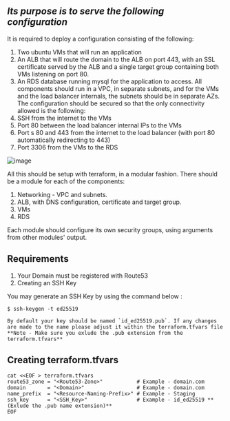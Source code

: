 ﻿## *Its purpose is to serve the following configuration*
It is required to deploy a configuration consisting of the following:
1. Two ubuntu VMs that will run an application
2. An ALB that will route the domain to the ALB on port
443, with an SSL certificate served by the ALB and a single target group containing both
VMs listening on port 80.
3. An RDS database running mysql for the application to access.
All components should run in a VPC, in separate subnets, and for the VMs and the load
balancer internals, the subnets should be in separate AZs.
The configuration should be secured so that the only connectivity allowed is the following:
1. SSH from the internet to the VMs
2. Port 80 between the load balancer internal IPs to the VMs
3. Port s 80 and 443 from the internet to the load balancer (with port 80 automatically
redirecting to 443)
4. Port 3306 from the VMs to the RDS

![image](https://user-images.githubusercontent.com/96201125/205367561-8ea50bfc-5520-4439-a7e8-0e3ec86c360a.png)

All this should be setup with terraform, in a modular fashion.
There should be a module for each of the components:
1. Networking - VPC and subnets.
2. ALB, with DNS configuration, certificate and target group.
3. VMs
4. RDS

Each module should configure its own security groups, using arguments from other modules'
output.

 ## Requirements
 1. Your Domain must be registered with Route53
 2. Creating an SSH Key

 You may generate an SSH Key by using the command below :
 ```
 $ ssh-keygen -t ed25519
 
 By default your key should be named `id_ed25519.pub`. If any changes are made to the name please adjust it within the terraform.tfvars file
 **Note - Make sure you exlude the .pub extension from the terraform.tfvars**
```
## Creating terraform.tfvars
```
cat <<EOF > terraform.tfvars
route53_zone = "<Route53-Zone>"           # Example - domain.com
domain       = "<Domain>"                 # Example - domain.com
name_prefix  = "<Resource-Naming-Prefix>" # Example - Staging
ssh_key      = "<SSH_Key>"                # Example - id_ed25519 **(Exlude the .pub name extension)**
EOF
```
